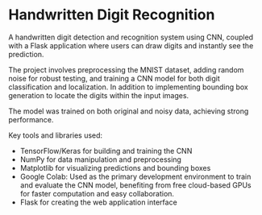 # Handwritten Digit Recognition
A handwritten digit detection and recognition system using CNN, coupled with a Flask application where users can draw digits and instantly see the prediction.

The project involves preprocessing the MNIST dataset, adding random noise for robust testing, and training a CNN model for both digit classification and localization. 
In addition to implementing bounding box generation to locate the digits within the input images. 

The model was trained on both original and noisy data, achieving strong performance.


Key tools and libraries used:
* TensorFlow/Keras for building and training the CNN
* NumPy for data manipulation and preprocessing 
* Matplotlib for visualizing predictions and bounding boxes
* Google Colab: Used as the primary development environment to train and evaluate the CNN model, benefiting from free cloud-based GPUs for faster computation and easy collaboration.
* Flask for creating the web application interface




